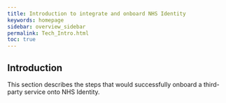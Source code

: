 ```yaml
---
title: Introduction to integrate and onboard NHS Identity
keywords: homepage
sidebar: overview_sidebar
permalink: Tech_Intro.html
toc: true
---
```

## Introduction

This section describes the steps that would successfully onboard a third-party service onto NHS Identity.